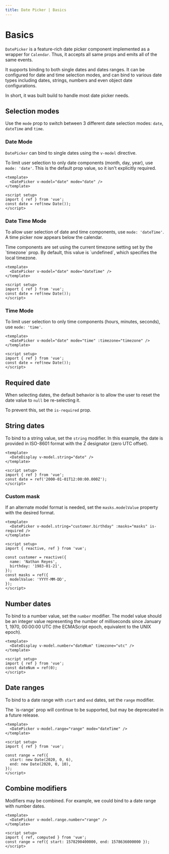```yaml
---
title: Date Picker | Basics
---
```


# Basics

`DatePicker` is a feature-rich date picker component implemented as a wrapper for `Calendar`. Thus, it accepts all same props and emits all of the same events.

It supports binding to both single dates and dates ranges. It can be configured for date and time selection modes, and can bind to various date types including dates, strings, numbers and even object date configurations.

In short, it was built build to handle most date picker needs.

## Selection modes

Use the `mode` prop to switch between 3 different date selection modes: `date`, `dateTime` and `time`.

### Date Mode

`DatePicker` can bind to single dates using the `v-model` directive.

To limit user selection to only date components (month, day, year), use `mode: 'date'`. This is the default prop value, so it isn't explicitly required.

<Example centered>
  <DateWithValue mode="date" />
</Example>

```vue
<template>
  <DatePicker v-model="date" mode="date" />
</template>

<script setup>
import { ref } from 'vue';
const date = ref(new Date());
</script>
```

### Date Time Mode

To allow user selection of date and time components, use `mode: 'dateTime'`. A time picker now appears below the calendar.

<BaseAlert info>
  Time components are set using the current timezone setting set by the `timezone` prop. By default, this value is `undefined`, which specifies the local timezone.
</BaseAlert>

<Example centered>
  <DateWithValue mode="dateTime" />
</Example>

```vue
<template>
  <DatePicker v-model="date" mode="dateTime" />
</template>

<script setup>
import { ref } from 'vue';
const date = ref(new Date());
</script>
```

### Time Mode

To limit user selection to only time components (hours, minutes, seconds), use `mode: 'time'`.

<Example centered>
  <DateWithValue mode="time" />
</Example>

```vue
<template>
  <DatePicker v-model="date" mode="time" :timezone="timezone" />
</template>

<script setup>
import { ref } from 'vue';
const date = ref(new Date());
</script>
```

## Required date

When selecting dates, the default behavior is to allow the user to reset the date value to `null` be re-selecting it.

To prevent this, set the `is-required` prop.

<Example centered>
  <DateWithValue mode="dateTime" is-required />
</Example>

## String dates

To bind to a string value, set the `string` modifier. In this example, the date is provided in ISO-8601 format with the Z designator (zero UTC offset).

<Example centered>
  <ModelModifierString />
</Example>

```vue
<template>
  <DateDisplay v-model.string="date" />
</template>

<script setup>
import { ref } from 'vue';
const date = ref('2000-01-01T12:00:00.000Z');
</script>
```

### Custom mask

If an alternate model format is needed, set the `masks.modelValue` property with the desired format.

<Example centered>
  <ModelModifierStringMask />
</Example>

```vue
<template>
  <DatePicker v-model.string="customer.birthday" :masks="masks" is-required />
</template>

<script setup>
import { reactive, ref } from 'vue';

const customer = reactive({
  name: 'Nathan Reyes',
  birthday: '1983-01-21',
});
const masks = ref({
  modelValue: 'YYYY-MM-DD',
});
</script>
```

## Number dates

To bind to a number value, set the `number` modifier. The model value should be an integer value representing the number of milliseconds since January 1, 1970, 00:00:00 UTC (the ECMAScript epoch, equivalent to the UNIX epoch).

<Example centered>
  <ModelModifierNumber />
</Example>

```vue
<template>
  <DateDisplay v-model.number="dateNum" timezone="utc" />
</template>

<script setup>
import { ref } from 'vue';
const dateNum = ref(0);
</script>
```

## Date ranges

To bind to a date range with `start` and `end` dates, set the `range` modifier.

<BaseAlert title="Deprecation warning" warning>
The `is-range` prop will continue to be supported, but may be deprecated in a future release.
</BaseAlert>

<Example centered>
  <ModelModifierRange />
</Example>

```vue
<template>
  <DatePicker v-model.range="range" mode="dateTime" />
</template>

<script setup>
import { ref } from 'vue';

const range = ref({
  start: new Date(2020, 0, 6),
  end: new Date(2020, 0, 10),
});
</script>
```

## Combine modifiers

Modifiers may be combined. For example, we could bind to a date range with number dates.

<Example centered>
  <ModelModifiersRangeNumber />
</Example>

```vue
<template>
  <DatePicker v-model.range.number="range" />
</template>

<script setup>
import { ref, computed } from 'vue';
const range = ref({ start: 1578290400000, end: 1578636000000 });
</script>
```